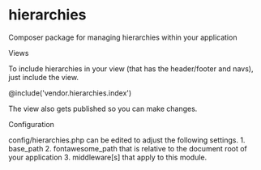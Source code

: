 # hierarchies
Composer package for managing hierarchies within your application

Views 

To include hierarchies in your view (that has the header/footer and navs), just include the view.

@include('vendor.hierarchies.index')

The view also gets published so you can make changes. 

Configuration

config/hierarchies.php can be edited to adjust the following settings.
    1. base_path
    2. fontawesome_path that is relative to the document root of your application 
    3. middleware[s] that apply to this module. 
    
